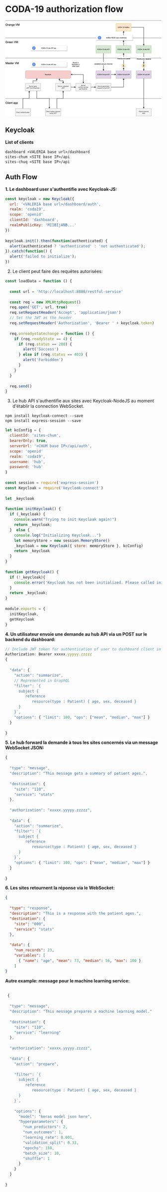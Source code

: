 # CODA-19 authorization flow
![Auth flow](auth-flow.png)

## Keycloak

**List of clients**
```
dashboard <VALERIA base url>/dashboard
sites-chum <SITE base IP>/api
sites-chuq <SITE base IP>/api
```

## Auth Flow

**1. Le dashboard user s'authentifie avec Keycloak-JS:**

```js
const keycloak = new Keycloak({
  url: '<VALERIA base url>/dashboard/auth',
  realm: 'coda19',
  scope: 'openid'
  clientId: 'dashboard',
  realmPublicKey: 'MIIBIjANB...'
})

keycloak.init().then(function(authenticated) {
  alert(authenticated ? 'authenticated' : 'not authenticated');
}).catch(function() {
  alert('failed to initialize');
})
```

2. Le client peut faire des requêtes autorisées:

```js
const loadData = function () {

  const url = 'http://localhost:8080/restful-service'

  const req = new XMLHttpRequest()
  req.open('GET', url, true)
  req.setRequestHeader('Accept', 'application/json')
  // Set the JWT as the header
  req.setRequestHeader('Authorization', 'Bearer ' + keycloak.token)

  req.onreadystatechange = function () {
    if (req.readyState == 4) {
      if (req.status == 200) {
        alert('Success')
      } else if (req.status == 403) {
        alert('Forbidden')
      }
    }
  }

  req.send()
}
```

3. Le hub API s'authentifie aux sites avec Keycloak-NodeJS au moment d'établir la connection WebSocket. 

```shell
npm install keycloak-connect --save
npm install express-session --save
```

```js
let kcConfig = {
  clientId: 'sites-chum',
  bearerOnly: true,
  serverUrl: '<CHUM base IP>/api/auth',
  scope: 'openid'
  realm: 'coda19',
  username: 'hub',
  password: 'hub'
}

const session = require('express-session')
const Keycloak = require('keycloak-connect')

let _keycloak

function initKeycloak() {
  if (_keycloak) {
    console.warn("Trying to init Keycloak again!")
    return _keycloak;
  }  else {
    console.log("Initializing Keycloak...")
    let memoryStore = new session.MemoryStore()
    _keycloak = new Keycloak({ store: memoryStore }, kcConfig)
    return _keycloak
  }
}

function getKeycloak() {
  if (!_keycloak){
    console.error('Keycloak has not been initialized. Please called init first.');
  } 
  return _keycloak;
}

module.exports = {
  initKeycloak,
  getKeycloak
}
```

**4. Un utilisateur envoie une demande au hub API via un POST sur le backend du dashboard:** 

```js
// Include JWT token for authentication of user to dashboard client in header (keycloak.token)
Authorization: Bearer xxxxx.yyyyy.zzzzz
{

  "data": {
    "action": "summarize",
    // Represented in GraphQL
    "filter": `{
      subject {
         reference
            resource(type : Patient) { age, sex, deceased }
      }
    }`,
    "options": { "limit": 100, "ops": ["mean", "median", "max"] }
  }

}
```

**5. Le hub forward la demande à tous les sites concernés via un message WebSocket JSON:**

```js
{
  
  "type": "message",
  "description": "This message gets a summary of patient ages.",

  "destination": {
    "site": "110",
    "service": "stats"
  },

  "authorization": "xxxxx.yyyyy.zzzzz",

  "data": {
    "action": "summarize",
    "filter": `{
      subject {
         reference
            resource(type : Patient) { age, sex, deceased }
      }
    }`,
    "options": { "limit": 100, "ops": ["mean", "median", "max"] }
  }

}
```

**6. Les sites retournent la réponse via le WebSocket:**

```json
{

  "type": "response",
  "description": "This is a response with the patient ages.",
  "destination": {
    "site": "000",
    "service": "stats"
  },

  "data": {
    "num_records": 23,
    "variables": [
      { "name": "age", "mean": 73, "median": 56, "max": 100 }
    ]
}
```

**Autre example: message pour le machine learning service:**

```js

 {
  
  "type": "message",
  "description": "This message prepares a machine learning model."
  
  "destination": {
    "site": "110",
    "service": "learning"
  },
  
  "authorization": "xxxxx.yyyyy.zzzzz",
  
  "data": {
    "action": "prepare", 
      
    "filter": `{
      subject {
         reference
            resource(type : Patient) { age, sex, deceased }
      }
    }`,
      
    "options": {
      "model": "keras model json here",
      "hyperparameters": {
        "num_predictors": 2,
        "num_outcomes": 1,
        "learning_rate": 0.001,
        "validation_split": 0.33,
        "epochs": 150,
        "batch_size": 10,
        "shuffle": 1
      }
    }
  }
  
}
```
